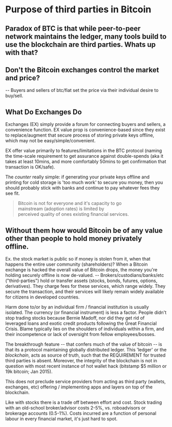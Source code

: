 
# Purpose of third parties in Bitcoin 

Paradox of BTC is that while peer-to-peer network maintains the ledger, many tools build to use the blockchain are third parties.  Whats up with that?
-----------------
## Don't the Bitcoin exchanges control the market and price? 
-- Buyers and sellers of btc/fiat set the price via their individual desire to buy/sell. 

## What Do Exchanges Do
Exchanges (EX) simply provide a forum for connecting buyers and sellers, a convenience function.  EX value prop is convenience-based since they exist to replace/augment that secure process of storing private keys offline, which may not be easy/simple/convenient.  

EX offer value primarily to features/limitations in the BTC protocol (naming the time-scale requirement to get assurance against double-spends (aka it takes at least 10mins, and more comfortably 50mins to get confirmation that transaction is OK/safe).  

The *counter* really simple: if generating your private keys offline and printing for cold storage is 'too much work' to secure you money, then you should probably stick with banks and continue to pay whatever fees they see fit. 

> Bitcoin is not for everyone and it's capacity to go  
> mainstream (adoption rates) is limited by  
> perceived quality of ones existing financial services.  

## Without them how would Bitcoin be of any value other than people to hold money privately offline. 

Ex. the stock market is public so if money is stolen from it, when that happens the entire user community (shareholders)?  When a Bitcoin exchange is hacked the overall value of Bitcoin drops, the money you're holding securely offline is now de-valued.
-- Brokers/custodians/banks/etc ("third-parties") hold or transfer assets (stocks, bonds, futures, options, derivatives).  They charge fees for these services, which range widely.  They secure the transaction, and their services will likely remain widely available for citizens in developed countries.   

Harm done to/or by an individual firm / financial institution is usually isolated.  The currency (or financial instrument) is less a factor.  People didn't stop trading stocks because Bernie Madoff, nor did they get rid of leveraged loans and exotic credit products following the Great Financial Crisis. Blame typically lies on the shoulders of individuals within a firm, and their incompetence or lack of oversight from fellow employees/bosses. 

The breakthrough feature -- that confers much of the value of bitcoin -- is that its a protocol maintaining globally distributed ledger.  This 'ledger' or the *blockchain*, acts as source of truth, such that the REQUIREMENT for trusted third parties is absent.  Moreover, the integrity of the blockchain is not in question with most recent instance of hot wallet hack (bitstamp $5 million or 19k bitcoin; Jan 2015).

This does not preclude service providers from acting as third party (wallets, exchanges, etc) offering / implementing apps and layers on top of the blockchain.

Like with stocks there is a trade off between effort and cost.  Stock trading with an old-school broker/advisor costs 2-5%, vs. roboadvisors or brokerage accounts (0.5-1%).  Costs incurred are a function of personal labour in every financial market, it's just hard to spot.
